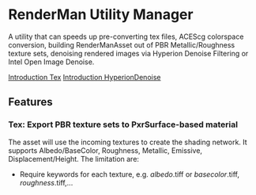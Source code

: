 # RenderMan Utility Manager

A utility that can speeds up pre-converting tex files, ACEScg colorspace conversion, building RenderManAsset out of PBR Metallic/Roughness texture sets, denoising rendered images via Hyperion Denoise Filtering or Intel Open Image Denoise.

[Introduction Tex](https://vimeo.com/364862427)
[Introduction HyperionDenoise](https://vimeo.com/367336236)

## Features

### Tex: Export PBR texture sets to PxrSurface-based material

The asset will use the incoming textures to create the shading network. It supports Albedo/BaseColor, Roughness, Metallic, Emissive, Displacement/Height. The limitation are:

* Require keywords for each texture, e.g. *albedo*.tiff or *basecolor*.tiff, *roughness*.tiff,...